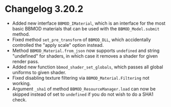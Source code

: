 # Changelog 3.20.2

* Added new interface `BBMOD_IMaterial`, which is an interface for the most basic BBMOD materials that can be used with the `BBMOD_Model.submit` method.
* Fixed method `set_pre_transform` of `BBMOD_DLL`, which accidentally controlled the "apply scale" option instead.
* Method `BBMOD_Material.from_json` now supports `undefined` and string "undefined" for shaders, in which case it removes a shader for given render pass.
* Added new function `bbmod_shader_set_globals`, which passes all global uniforms to given shader.
* Fixed disabling texture filtering via `BBMOD_Material.Filtering` not working.
* Argument `_sha1` of method `BBMOD_ResourceManager.load` can now be skipped instead of set to `undefined` if you do not wish to do a SHA1 check.
